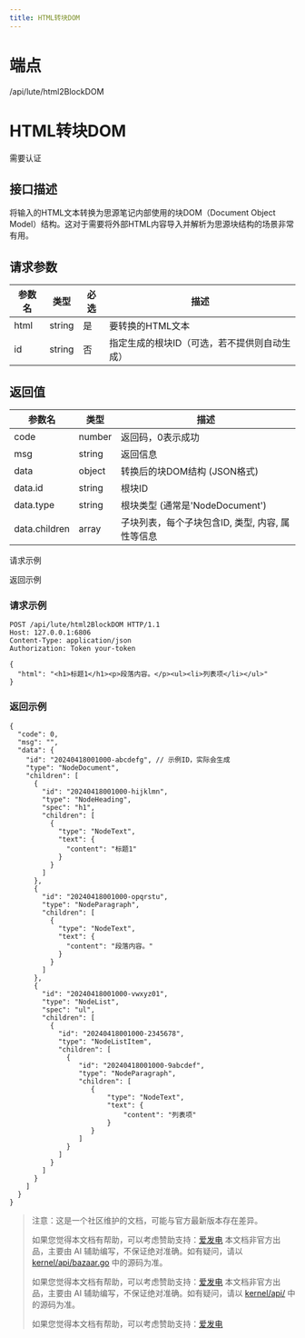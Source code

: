 ```yaml
---
title: HTML转块DOM
---
```

# 端点

/api/lute/html2BlockDOM

# HTML转块DOM

需要认证

## 接口描述

将输入的HTML文本转换为思源笔记内部使用的块DOM（Document Object Model）结构。这对于需要将外部HTML内容导入并解析为思源块结构的场景非常有用。

## 请求参数

| 参数名 | 类型 | 必选 | 描述 |
| --- | --- | --- | --- |
| html | string | 是 | 要转换的HTML文本 |
| id | string | 否 | 指定生成的根块ID（可选，若不提供则自动生成） |

## 返回值

| 参数名 | 类型 | 描述 |
| --- | --- | --- |
| code | number | 返回码，0表示成功 |
| msg | string | 返回信息 |
| data | object | 转换后的块DOM结构 (JSON格式) |
| data.id | string | 根块ID |
| data.type | string | 根块类型 (通常是'NodeDocument') |
| data.children | array | 子块列表，每个子块包含ID, 类型, 内容, 属性等信息 |

请求示例

返回示例

### 请求示例

```
POST /api/lute/html2BlockDOM HTTP/1.1
Host: 127.0.0.1:6806
Content-Type: application/json
Authorization: Token your-token

{
  "html": "<h1>标题1</h1><p>段落内容。</p><ul><li>列表项</li></ul>"
}
```

### 返回示例

```
{
  "code": 0,
  "msg": "",
  "data": {
    "id": "20240418001000-abcdefg", // 示例ID，实际会生成
    "type": "NodeDocument",
    "children": [
      {
        "id": "20240418001000-hijklmn",
        "type": "NodeHeading",
        "spec": "h1",
        "children": [
          {
            "type": "NodeText",
            "text": {
              "content": "标题1"
            }
          }
        ]
      },
      {
        "id": "20240418001000-opqrstu",
        "type": "NodeParagraph",
        "children": [
          {
            "type": "NodeText",
            "text": {
              "content": "段落内容。"
            }
          }
        ]
      },
      {
        "id": "20240418001000-vwxyz01",
        "type": "NodeList",
        "spec": "ul",
        "children": [
          {
            "id": "20240418001000-2345678",
            "type": "NodeListItem",
            "children": [
              {
                 "id": "20240418001000-9abcdef",
                 "type": "NodeParagraph",
                 "children": [
                    {
                        "type": "NodeText",
                        "text": {
                            "content": "列表项"
                        }
                    }
                 ]
              }
            ]
          }
        ]
      }
    ]
  }
}
```

> 注意：这是一个社区维护的文档，可能与官方最新版本存在差异。
> 
> 如果您觉得本文档有帮助，可以考虑赞助支持：[爱发电](https://afdian.com/a/leolee9086?tab=feed)
> 本文档非官方出品，主要由 AI 辅助编写，不保证绝对准确。如有疑问，请以 [kernel/api/bazaar.go](https://github.com/siyuan-note/siyuan/blob/master/kernel/api/bazaar.go) 中的源码为准。
> 
> 如果您觉得本文档有帮助，可以考虑赞助支持：[爱发电](https://afdian.com/a/leolee9086?tab=feed)
> 本文档非官方出品，主要由 AI 辅助编写，不保证绝对准确。如有疑问，请以 [kernel/api/](https://github.com/siyuan-note/siyuan/blob/master/kernel/api/) 中的源码为准。
> 
> 如果您觉得本文档有帮助，可以考虑赞助支持：[爱发电](https://afdian.com/a/leolee9086?tab=feed)
